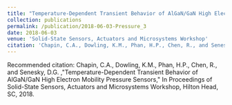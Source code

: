```yaml
---
title: "Temperature-Dependent Transient Behavior of AlGaN/GaN High Electron Mobility Pressure Sensors"
collection: publications
permalink: /publication/2018-06-03-Pressure_3
date: 2018-06-03
venue: 'Solid-State Sensors, Actuators and Microsystems Workshop'
citation: 'Chapin, C.A., Dowling, K.M., Phan, H.P., Chen, R., and Senesky, D.G. ,&quot;Temperature-Dependent Transient Behavior of AlGaN/GaN High Electron Mobility Pressure Sensors,&quot; In Proceedings of Solid-State Sensors, Actuators and Microsystems Workshop, Hilton Head, SC, 2018.'
---
```

Recommended citation: Chapin, C.A., Dowling, K.M., Phan, H.P., Chen, R., and Senesky, D.G. ,"Temperature-Dependent Transient Behavior of AlGaN/GaN High Electron Mobility Pressure Sensors," In Proceedings of Solid-State Sensors, Actuators and Microsystems Workshop, Hilton Head, SC, 2018.